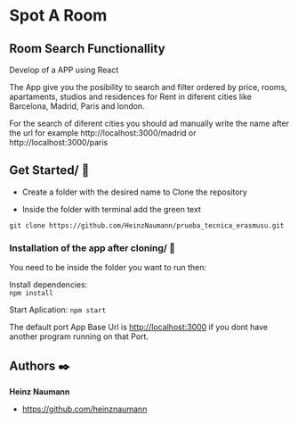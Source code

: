 # Spot A Room

## Room Search Functionallity

Develop of a APP using React

The App give you the posibility to search and filter ordered by price, rooms, apartaments, studios and residences for Rent in diferent cities like Barcelona, Madrid, Paris and london.

For the search of diferent cities you should ad manually write the name after the url for example http://localhost:3000/madrid or http://localhost:3000/paris

## Get Started/ 🚀

- Create a folder with the desired name to Clone the repository

- Inside the folder with terminal add the green text

`git clone https://github.com/HeinzNaumann/prueba_tecnica_erasmusu.git`

### Installation of the app after cloning/ 🔧

You need to be inside the folder you want to run then:

Install dependencies:  
`npm install`

Start Aplication:
`npm start`

The default port App Base Url is <http://localhost:3000> if you dont have another program running on that Port.

## Authors ✒️

**Heinz Naumann**

- https://github.com/heinznaumann
